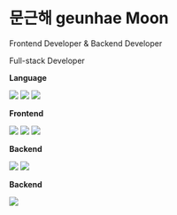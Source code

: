 # 문근해 geunhae Moon


Frontend Developer & Backend Developer 

Full-stack Developer


<!--Language-->
  <div>
    <p><strong>Language</strong></p>
  </div>
    <div>
      <img src="https://img.shields.io/badge/Java-007396?style=for-the-badge&logo=openjdk&logoColor=white" />
      <img src="https://img.shields.io/badge/JavaScript-F7DF1E?style=for-the-badge&logo=JavaScript&logoColor=white" />
      <img src="https://img.shields.io/badge/Python-3776AB?style=for-the-badge&logo=python&logoColor=white" />
    </div>

<!--Frontend -->
  <div>
    <p><strong>Frontend</strong></p>
  </div>
    <div>
      <img src="https://img.shields.io/badge/React-20232A?style=for-the-badge&logo=react&logoColor=61DAFB" />
      <img src="https://img.shields.io/badge/HTML5-E34F26?style=for-the-badge&logo=html5&logoColor=white"/>
      <img src="https://img.shields.io/badge/CSS3-1572B6?style=for-the-badge&logo=css3&logoColor=white" />
    </div>

<!--Backend -->
  <div>
    <p><strong>Backend</strong></p>
  </div>
    <div>
      <img src="https://img.shields.io/badge/Spring-6DB33F?style=for-the-badge&logo=spring&logoColor=white" />
      <img src="https://img.shields.io/badge/Spring Boot-6DB33F?style=for-the-badge&logo=Spring Boot&logoColor=white" />
    </div>

<!--DataBase -->
  <div>
    <p><strong>Backend</strong></p>
  </div>
    <div>
      <img src="https://img.shields.io/badge/MySQL-4479A1?style=for-the-badge&logo=mysql&logoColor=white" />  
    </div>    



